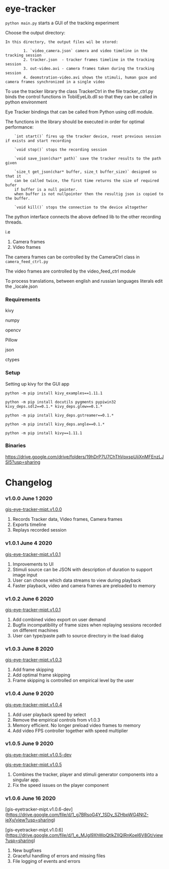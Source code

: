 # eye-tracker
`python main.py` starts a GUI of the tracking experiment 

Choose the output directory: 
    
    In this directory, the output files wil be stored:
        
            1. `video_camera.json` camera and video timeline in the tracking session 
            2. tracker.json  - tracker frames timeline in the tracking session 
            3. out-video.avi - camera frames taken during the tracking session 
            4. deomstration-video.avi shows the stimuli, human gaze and camera frames synchronized in a single video 

To use the tracker library the class TrackerCtrl in the file tracker_ctrl.py binds the control functions in TobiiEyeLib.dll so that they can be called in python environment 


Eye Tracker bindings that can be called from Python using cdll module. 

The functions in the library should be executed in order for optimal performance:
    
        `int start()` fires up the tracker device, reset previous session if exists and start recording 

        `void stop()` stops the recording session
        
        `void save_json(char* path)` save the tracker results to the path given 
         
        `size_t get_json(char* buffer, size_t buffer_size)` designed so that it
        can be called twice, the first time returns the size of required bufer 
        if buffer is a null pointer. 
        when buffer is not nullpointer then the resultig json is copied to the buffer.
        
        `void kill()` stops the connection to the device altogether
        
        
     
  
The python interface connects the above defined lib to the other recording threads. 

i.e 
   1. Camera frames 
   2. Video frames
   
 The camera frames can be controlled by the CameraCtrl class in `camera_feed_ctrl.py` 

 The video frames are controlled by the video_feed_ctrl module
 
 To process translations, between english and russian languages literals edit the _locale.json
 

### Requirements 
kivy

numpy

opencv

Pillow

json

ctypes

### Setup 
   Setting up kivy for the GUI app
   
`python -m pip install kivy_examples==1.11.1`

`python -m pip install docutils pygments pypiwin32 kivy_deps.sdl2==0.1.* kivy_deps.glew==0.1.*`

`python -m pip install kivy_deps.gstreamer==0.1.*`

`python -m pip install kivy_deps.angle==0.1.*`

`python -m pip install kivy==1.11.1`


### Binaries

https://drive.google.com/drive/folders/19hDrP7U7ChThVpxspUiiXnMFEnzLJSI5?usp=sharing 

# Changelog

### v1.0.0 June 1 2020
[gis-eye-tracker-mipt.v1.0.0](https://drive.google.com/file/d/19qfBZYu1MFLIm-piw-WG4E_Tnr5Q8SvG/view?usp=sharing) 
1. Records Tracker data, Video frames, Camera frames 
2. Exports timeline
3. Replays recorded session 

### v1.0.1 June 4 2020
[gis-eye-tracker-mipt.v1.0.1](https://drive.google.com/file/d/19tVGFxqfCK-UdPXCM71L3b1jpx3iVzz5/view?usp=sharing  )
1. Improvements to UI
2. Stimuli source can be JSON with description of duration to support image input 
3. User can choose which data streams to view during playback
4. Faster playback, video and camera frames are preloaded to memory 

### v1.0.2 June 6 2020
[gis-eye-tracker-mipt.v1.0.1](https://drive.google.com/file/d/19ttTYVzQAse1i7ebikz2DqthzJWXP3pN/view?usp=sharing )
1. Add combined video export on user demand
2. Bugfix incompatibility of frame sizes when replaying sessions recorded on different machines
3. User can type/paste path to source directory in the load dialog

### v1.0.3 June 8 2020
[gis-eye-tracker-mipt.v1.0.3](https://drive.google.com/file/d/19vT2oSnrzUhL4xwNMhqAWNygRoYWc55A/view?usp=sharing)
1. Add frame skipping 
2. Add optimal frame skipping 
3. Frame skipping is controlled on empirical level by the user

### v1.0.4 June 9 2020
[gis-eye-tracker-mipt.v1.0.4](https://drive.google.com/file/d/19yH-E4Uqyq0JXOkhoIgW3TLmi0g85k2T/view?usp=sharing)
1. Add user playback speed by select
2. Remove the empirical controls from v1.0.3
3. Memory efficient. No longer preload video frames to memory
4. Add video FPS controller together with speed multiplier

### v1.0.5 June 9 2020
[gis-eye-tracker-mipt.v1.0.5-dev](https://drive.google.com/file/d/1Zg2rIcvnX1sHqC5JfmH2gyWFqQt38wzO/view?usp=sharing)

[gis-eye-tracker-mipt.v1.0.5](https://drive.google.com/file/d/1ZwqhhGkqYciKWVFE2W_pPg92oBPLfen7/view?usp=sharing)
1. Combines the tracker, player and stimuli generator components into a singular app.
2. Fix the speed issues on the player component

### v1.0.6 June 16 2020

[gis-eyetracker-mipt.v1.0.6-dev] (https://drive.google.com/file/d/1_g7BRsoG4Y_1SDy_SZHbpWG4NtZ-ieXy/view?usp=sharing)

[gis-eyetracker-mipt.v1.0.6] (https://drive.google.com/file/d/1_e_MJgl9XhWpQtlkZIIQIRnKoeI6V8Gt/view?usp=sharing)

1. New bugfixes 
2. Graceful handling of errors and missing files 
2. File logging of events and errors




